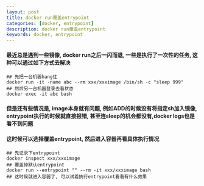 ```yaml
---
layout: post  
title: docker run覆盖entrypoint  
categories: [docker, entrypoint]  
description: docker run覆盖entrypoint  
keywords: docker, entrypoint  
---
```


#### 最近总是遇到一些镜像, docker run之后一闪而退, 一些是执行了一次性的任务, 这种可以通过如下方式去解决
```
## 先把一台机器hang住
docker run -it -name abc --rm xxx/xxximage /bin/sh -c "sleep 999"
## 然后另一台机器登录去看状态
docker exec -it abc bash
```

#### 但是还有些情况是, image本身就有问题, 例如ADD的时候没有将指定sh加入镜像, entrypoint执行的时候就直接报错, 甚至连sleep的机会都没有,docker logs也是看不到问题

#### 这时候可以选择覆盖entrypoint, 然后进入容器再看具体执行情况
```
## 先记录下entrypoint
docker inspect xxx/xxximage
## 覆盖掉默认entrypoint
docker run --entrypoint "" --rm -it xxx/xxximage bash
## 这时候就进入容器了, 可以试着执行entrypoint看看有什么效果
```
